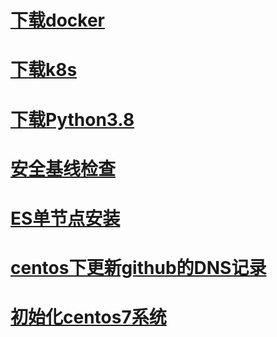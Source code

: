 # [下载docker](./getdocker.sh)
# [下载k8s](./getk8s.sh)
# [下载Python3.8](./getpython38.sh)
# [安全基线检查](./security_baseline_check.sh)
# [ES单节点安装](./single-node-es-install.sh)
# [centos下更新github的DNS记录](./update_github_dns.sh)
# [初始化centos7系统](./system_init_centos7.sh)